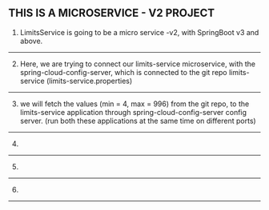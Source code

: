 THIS IS A MICROSERVICE - V2 PROJECT
-------------------------------------------------------------------------------------------------------------
1) LimitsService is going to be a micro service -v2, with SpringBoot v3 and above.
-------------------------------------------------------------------------------------------------------------
2) Here, we are trying to connect our limits-service microservice, with the spring-cloud-config-server,
which is connected to the git repo limits-service (limits-service.properties)
-------------------------------------------------------------------------------------------------------------
3) we will fetch the values (min = 4, max = 996) from the git repo, to the limits-service application
through spring-cloud-config-server config server. 
(run both these applications at the same time on different ports)
-------------------------------------------------------------------------------------------------------------
4) 

-------------------------------------------------------------------------------------------------------------
5) 

-------------------------------------------------------------------------------------------------------------
6)

-------------------------------------------------------------------------------------------------------------
